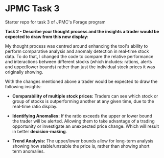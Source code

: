 # JPMC Task 3
Starter repo for task 3 of JPMC's Forage program

**Task 2 - Describe your thought process and the insights a trader would be expected to draw from this new display:**

My thought process was centred around enhancing the tool's
ability to perform comparative analysis and anomaly detection in real-time stock data.
To do that, I changed the code to compare the relative performance and interactions between 
different stocks (which includes: rations, alerts and upper/lower bounds) rather than just the individual
stock prices it was originally showing.

With the changes mentioned above a trader would be expected to draw the following insights:

- **Comparability of multiple stock prices:** Traders can see which stock or group of stocks is outperforming 
another at any given time, due to the real-time ratio display.

- **Identifying Anomalies:** If the ratio exceeds the upper or lower bound the trader will be alerted. Allowing them to take 
advantage of a trading opportunity or investigate an unexpected price change. Which will result in 
better **decision-making**.

- **Trend Analysis:** The upper/lower bounds allow for long-term analysis showing how stable/unstable the price is,
rather than showing short term anomalies.



